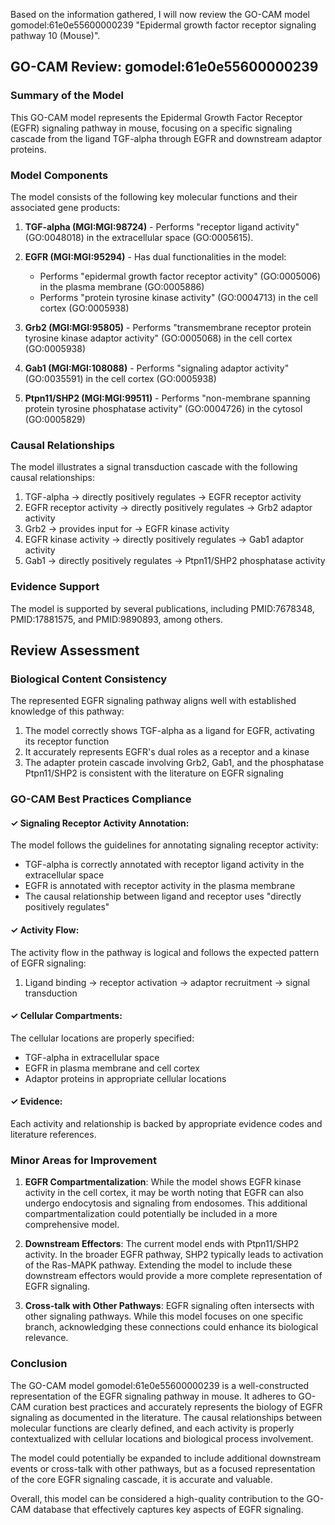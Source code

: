 Based on the information gathered, I will now review the GO-CAM model gomodel:61e0e55600000239 "Epidermal growth factor receptor signaling pathway 10 (Mouse)".

## GO-CAM Review: gomodel:61e0e55600000239

### Summary of the Model
This GO-CAM model represents the Epidermal Growth Factor Receptor (EGFR) signaling pathway in mouse, focusing on a specific signaling cascade from the ligand TGF-alpha through EGFR and downstream adaptor proteins.

### Model Components
The model consists of the following key molecular functions and their associated gene products:

1. **TGF-alpha (MGI:MGI:98724)** - Performs "receptor ligand activity" (GO:0048018) in the extracellular space (GO:0005615).

2. **EGFR (MGI:MGI:95294)** - Has dual functionalities in the model:
   - Performs "epidermal growth factor receptor activity" (GO:0005006) in the plasma membrane (GO:0005886)
   - Performs "protein tyrosine kinase activity" (GO:0004713) in the cell cortex (GO:0005938)

3. **Grb2 (MGI:MGI:95805)** - Performs "transmembrane receptor protein tyrosine kinase adaptor activity" (GO:0005068) in the cell cortex (GO:0005938)

4. **Gab1 (MGI:MGI:108088)** - Performs "signaling adaptor activity" (GO:0035591) in the cell cortex (GO:0005938)

5. **Ptpn11/SHP2 (MGI:MGI:99511)** - Performs "non-membrane spanning protein tyrosine phosphatase activity" (GO:0004726) in the cytosol (GO:0005829)

### Causal Relationships
The model illustrates a signal transduction cascade with the following causal relationships:
1. TGF-alpha → directly positively regulates → EGFR receptor activity
2. EGFR receptor activity → directly positively regulates → Grb2 adaptor activity
3. Grb2 → provides input for → EGFR kinase activity
4. EGFR kinase activity → directly positively regulates → Gab1 adaptor activity
5. Gab1 → directly positively regulates → Ptpn11/SHP2 phosphatase activity

### Evidence Support
The model is supported by several publications, including PMID:7678348, PMID:17881575, and PMID:9890893, among others.

## Review Assessment

### Biological Content Consistency
The represented EGFR signaling pathway aligns well with established knowledge of this pathway:
1. The model correctly shows TGF-alpha as a ligand for EGFR, activating its receptor function
2. It accurately represents EGFR's dual roles as a receptor and a kinase
3. The adapter protein cascade involving Grb2, Gab1, and the phosphatase Ptpn11/SHP2 is consistent with the literature on EGFR signaling

### GO-CAM Best Practices Compliance

#### ✓ Signaling Receptor Activity Annotation:
The model follows the guidelines for annotating signaling receptor activity:
- TGF-alpha is correctly annotated with receptor ligand activity in the extracellular space
- EGFR is annotated with receptor activity in the plasma membrane
- The causal relationship between ligand and receptor uses "directly positively regulates"

#### ✓ Activity Flow:
The activity flow in the pathway is logical and follows the expected pattern of EGFR signaling:
1. Ligand binding → receptor activation → adaptor recruitment → signal transduction

#### ✓ Cellular Compartments:
The cellular locations are properly specified:
- TGF-alpha in extracellular space
- EGFR in plasma membrane and cell cortex
- Adaptor proteins in appropriate cellular locations

#### ✓ Evidence:
Each activity and relationship is backed by appropriate evidence codes and literature references.

### Minor Areas for Improvement

1. **EGFR Compartmentalization**: While the model shows EGFR kinase activity in the cell cortex, it may be worth noting that EGFR can also undergo endocytosis and signaling from endosomes. This additional compartmentalization could potentially be included in a more comprehensive model.

2. **Downstream Effectors**: The current model ends with Ptpn11/SHP2 activity. In the broader EGFR pathway, SHP2 typically leads to activation of the Ras-MAPK pathway. Extending the model to include these downstream effectors would provide a more complete representation of EGFR signaling.

3. **Cross-talk with Other Pathways**: EGFR signaling often intersects with other signaling pathways. While this model focuses on one specific branch, acknowledging these connections could enhance its biological relevance.

### Conclusion

The GO-CAM model gomodel:61e0e55600000239 is a well-constructed representation of the EGFR signaling pathway in mouse. It adheres to GO-CAM curation best practices and accurately represents the biology of EGFR signaling as documented in the literature. The causal relationships between molecular functions are clearly defined, and each activity is properly contextualized with cellular locations and biological process involvement.

The model could potentially be expanded to include additional downstream events or cross-talk with other pathways, but as a focused representation of the core EGFR signaling cascade, it is accurate and valuable.

Overall, this model can be considered a high-quality contribution to the GO-CAM database that effectively captures key aspects of EGFR signaling.
